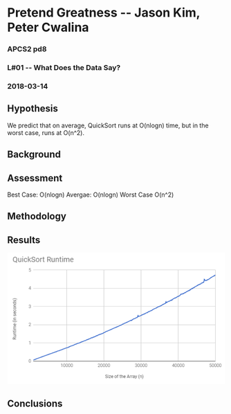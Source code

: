 # Pretend Greatness -- Jason Kim, Peter Cwalina
### APCS2 pd8
### L#01 -- What Does the Data Say?
### 2018-03-14

## Hypothesis
We predict that on average, QuickSort runs at O(nlogn) time, but in the worst case, runs at O(n^2). 

## Background


## Assessment
Best Case: O(nlogn)
Avergae: O(nlogn)
Worst Case O(n^2)

## Methodology

## Results
![](Pictures/data.PNG)

## Conclusions
